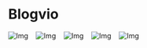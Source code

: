 # Blogvio

![Img](https://imgur.com/kqhTy2d.png) &nbsp;&nbsp;
![Img](https://imgur.com/bI4ZiEi.png) &nbsp;&nbsp;
![Img](https://imgur.com/NECGG1i.png) &nbsp;&nbsp;
![Img](https://imgur.com/TcM3vLB.png) &nbsp;&nbsp;
![Img](https://imgur.com/uEyS9i2.png) &nbsp;&nbsp;

